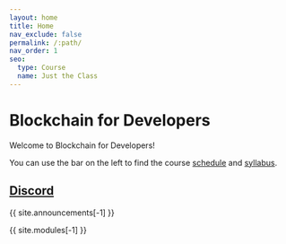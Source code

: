 ```yaml
---
layout: home
title: Home
nav_exclude: false
permalink: /:path/
nav_order: 1
seo:
  type: Course
  name: Just the Class
---
```


# Blockchain for Developers

Welcome to Blockchain for Developers!

You can use the bar on the left to find the course [schedule](schedule) and [syllabus](syllabus).

## [Discord](https://discord.gg/nQeA6mbQ)

{{ site.announcements[-1] }}

{{ site.modules[-1] }}